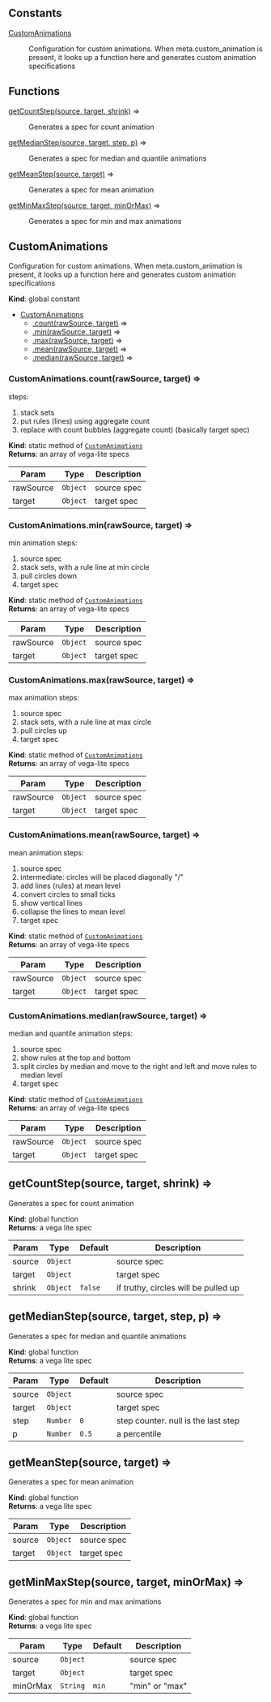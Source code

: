 ## Constants

<dl>
<dt><a href="#CustomAnimations">CustomAnimations</a></dt>
<dd><p>Configuration for custom animations.
When meta.custom_animation is present, 
it looks up a function here and generates custom animation specifications</p>
</dd>
</dl>

## Functions

<dl>
<dt><a href="#getCountStep">getCountStep(source, target, shrink)</a> ⇒</dt>
<dd><p>Generates a spec for count animation</p>
</dd>
<dt><a href="#getMedianStep">getMedianStep(source, target, step, p)</a> ⇒</dt>
<dd><p>Generates a spec for median and quantile animations</p>
</dd>
<dt><a href="#getMeanStep">getMeanStep(source, target)</a> ⇒</dt>
<dd><p>Generates a spec for mean animation</p>
</dd>
<dt><a href="#getMinMaxStep">getMinMaxStep(source, target, minOrMax)</a> ⇒</dt>
<dd><p>Generates a spec for min and max animations</p>
</dd>
</dl>

<a name="CustomAnimations"></a>

## CustomAnimations
Configuration for custom animations.
When meta.custom_animation is present, 
it looks up a function here and generates custom animation specifications

**Kind**: global constant  

* [CustomAnimations](#CustomAnimations)
    * [.count(rawSource, target)](#CustomAnimations.count) ⇒
    * [.min(rawSource, target)](#CustomAnimations.min) ⇒
    * [.max(rawSource, target)](#CustomAnimations.max) ⇒
    * [.mean(rawSource, target)](#CustomAnimations.mean) ⇒
    * [.median(rawSource, target)](#CustomAnimations.median) ⇒

<a name="CustomAnimations.count"></a>

### CustomAnimations.count(rawSource, target) ⇒
steps:
1) stack sets
2) put rules (lines) using aggregate count
3) replace with count bubbles (aggregate count) (basically target spec)

**Kind**: static method of [<code>CustomAnimations</code>](#CustomAnimations)  
**Returns**: an array of vega-lite specs  

| Param | Type | Description |
| --- | --- | --- |
| rawSource | <code>Object</code> | source spec |
| target | <code>Object</code> | target spec |

<a name="CustomAnimations.min"></a>

### CustomAnimations.min(rawSource, target) ⇒
min animation steps:
1) source spec
2) stack sets, with a rule line at min circle
3) pull circles down
4) target spec

**Kind**: static method of [<code>CustomAnimations</code>](#CustomAnimations)  
**Returns**: an array of vega-lite specs  

| Param | Type | Description |
| --- | --- | --- |
| rawSource | <code>Object</code> | source spec |
| target | <code>Object</code> | target spec |

<a name="CustomAnimations.max"></a>

### CustomAnimations.max(rawSource, target) ⇒
max animation steps:
1) source spec
2) stack sets, with a rule line at max circle
3) pull circles up
4) target spec

**Kind**: static method of [<code>CustomAnimations</code>](#CustomAnimations)  
**Returns**: an array of vega-lite specs  

| Param | Type | Description |
| --- | --- | --- |
| rawSource | <code>Object</code> | source spec |
| target | <code>Object</code> | target spec |

<a name="CustomAnimations.mean"></a>

### CustomAnimations.mean(rawSource, target) ⇒
mean animation steps:
1) source spec
2) intermediate: circles will be placed diagonally "/" 
3) add lines (rules) at mean level
4) convert circles to small ticks
5) show vertical lines
6) collapse the lines to mean level
7) target spec

**Kind**: static method of [<code>CustomAnimations</code>](#CustomAnimations)  
**Returns**: an array of vega-lite specs  

| Param | Type | Description |
| --- | --- | --- |
| rawSource | <code>Object</code> | source spec |
| target | <code>Object</code> | target spec |

<a name="CustomAnimations.median"></a>

### CustomAnimations.median(rawSource, target) ⇒
median and quantile animation steps:
1) source spec
2) show rules at the top and bottom
3) split circles by median and move to the right and left and move rules to median level
4) target spec

**Kind**: static method of [<code>CustomAnimations</code>](#CustomAnimations)  
**Returns**: an array of vega-lite specs  

| Param | Type | Description |
| --- | --- | --- |
| rawSource | <code>Object</code> | source spec |
| target | <code>Object</code> | target spec |

<a name="getCountStep"></a>

## getCountStep(source, target, shrink) ⇒
Generates a spec for count animation

**Kind**: global function  
**Returns**: a vega lite spec  

| Param | Type | Default | Description |
| --- | --- | --- | --- |
| source | <code>Object</code> |  | source spec |
| target | <code>Object</code> |  | target spec |
| shrink | <code>Object</code> | <code>false</code> | if truthy, circles will be pulled up |

<a name="getMedianStep"></a>

## getMedianStep(source, target, step, p) ⇒
Generates a spec for median and quantile animations

**Kind**: global function  
**Returns**: a vega lite spec  

| Param | Type | Default | Description |
| --- | --- | --- | --- |
| source | <code>Object</code> |  | source spec |
| target | <code>Object</code> |  | target spec |
| step | <code>Number</code> | <code>0</code> | step counter. null is the last step |
| p | <code>Number</code> | <code>0.5</code> | a percentile |

<a name="getMeanStep"></a>

## getMeanStep(source, target) ⇒
Generates a spec for mean animation

**Kind**: global function  
**Returns**: a vega lite spec  

| Param | Type | Description |
| --- | --- | --- |
| source | <code>Object</code> | source spec |
| target | <code>Object</code> | target spec |

<a name="getMinMaxStep"></a>

## getMinMaxStep(source, target, minOrMax) ⇒
Generates a spec for min and max animations

**Kind**: global function  
**Returns**: a vega lite spec  

| Param | Type | Default | Description |
| --- | --- | --- | --- |
| source | <code>Object</code> |  | source spec |
| target | <code>Object</code> |  | target spec |
| minOrMax | <code>String</code> | <code>min</code> | "min" or "max" |


